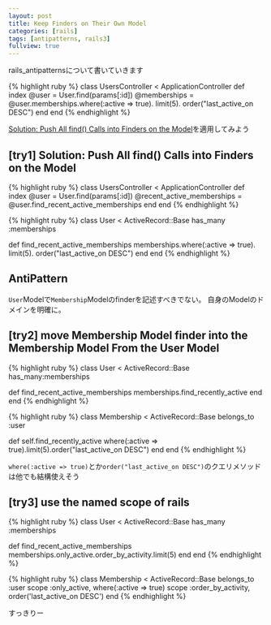 ```yaml
---
layout: post
title: Keep Finders on Their Own Model
categories: [rails]
tags: [antipatterns, rails3]
fullview: true
---
```


rails_antipatternsについて書いていきます

{% highlight ruby %}
class UsersController < ApplicationController
  def index
    @user = User.find(params[:id])
    @memberships = @user.memberships.where(:active => true).
                                     limit(5).
                                     order("last_active_on DESC")
  end
end
{% endhighlight %}

[Solution: Push All find() Calls into Finders on the Model](kyuden.org/blog/2014/02/25/solution-push-all-find-calls-into-finders-on-the-model/)を適用してみよう

## [try1] Solution: Push All find() Calls into Finders on the Model
{% highlight ruby %}
class UsersController < ApplicationController
  def index
    @user = User.find(params[:id])
    @recent_active_memberships = @user.find_recent_active_memberships
  end
end
{% endhighlight %}

{% highlight ruby %}
class User < ActiveRecord::Base
  has_many :memberships

  def find_recent_active_memberships
    memberships.where(:active => true).
                limit(5).
                order("last_active_on DESC")
  end
end
{% endhighlight %}

## AntiPattern
`User`Modelで`Membership`Modelのfinderを記述すべきでない。
自身のModelのドメインを明確に。

## [try2] move Membership Model finder into the Membership Model From the User Model
{% highlight ruby %}
class User < ActiveRecord::Base
  has_many:memberships

  def find_recent_active_memberships
    memberships.find_recently_active
  end
end
{% endhighlight %}

{% highlight ruby %}
class Membership < ActiveRecord::Base
  belongs_to :user

  def self.find_recently_active
    where(:active => true).limit(5).order("last_active_on DESC")
  end
end
{% endhighlight %}

`where(:active => true)`とか`order("last_active_on DESC")`のクエリメソッドは他でも結構使えそう

## [try3] use the named scope of rails
{% highlight ruby %}
class User < ActiveRecord::Base
  has_many :memberships

  def find_recent_active_memberships
    memberships.only_active.order_by_activity.limit(5)
  end
end
{% endhighlight %}

{% highlight ruby %}
class Membership < ActiveRecord::Base
  belongs_to :user
  scope :only_active, where(:active => true)
  scope :order_by_activity, order('last_active_on DESC')
end
{% endhighlight %}

すっきりー
